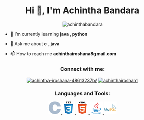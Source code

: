 <h1 align="center">Hi 👋, I'm Achintha Bandara</h1>
<p align="center"> <img src="https://komarev.com/ghpvc/?username=achinthabandara&label=Profile%20views&color=0e75b6&style=flat" alt="achinthabandara" /> </p>

- 🌱 I’m currently learning **java , python**

- 💬 Ask me about **c , java**

- 📫 How to reach me **achinthairoshana8gmail.com**

<h3 align="center">Connect with me:</h3>
<p align="center">
<a href="https://linkedin.com/in/achintha-iroshana-48613237b/" target="blank"><img align="center" src="https://raw.githubusercontent.com/rahuldkjain/github-profile-readme-generator/master/src/images/icons/Social/linked-in-alt.svg" alt="achintha-iroshana-48613237b/" height="30" width="40" /></a>
<a href="https://www.hackerrank.com/achinthairoshan1" target="blank"><img align="center" src="https://raw.githubusercontent.com/rahuldkjain/github-profile-readme-generator/master/src/images/icons/Social/hackerrank.svg" alt="achinthairoshan1" height="30" width="40" /></a>
</p>

<h3 align="center">Languages and Tools:</h3>
<p align="center"> <a href="https://www.cprogramming.com/" target="_blank" rel="noreferrer"> <img src="https://raw.githubusercontent.com/devicons/devicon/master/icons/c/c-original.svg" alt="c" width="40" height="40"/> </a> <a href="https://www.w3schools.com/css/" target="_blank" rel="noreferrer"> <img src="https://raw.githubusercontent.com/devicons/devicon/master/icons/css3/css3-original-wordmark.svg" alt="css3" width="40" height="40"/> </a> <a href="https://www.w3.org/html/" target="_blank" rel="noreferrer"> <img src="https://raw.githubusercontent.com/devicons/devicon/master/icons/html5/html5-original-wordmark.svg" alt="html5" width="40" height="40"/> </a> <a href="https://www.java.com" target="_blank" rel="noreferrer"> <img src="https://raw.githubusercontent.com/devicons/devicon/master/icons/java/java-original.svg" alt="java" width="40" height="40"/> </a> <a href="https://www.mysql.com/" target="_blank" rel="noreferrer"> <img src="https://raw.githubusercontent.com/devicons/devicon/master/icons/mysql/mysql-original-wordmark.svg" alt="mysql" width="40" height="40"/> </a> </p>
